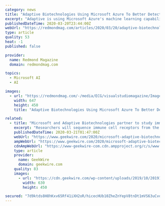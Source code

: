 ```yaml
---
category: news
title: "Adaptive Biotechnologies Using Microsoft Azure To Better Detect COVID-19"
excerpt: "Adaptive is using Microsoft Azure's machine learning capabilities to sift through data on the body's T-cell receptor sequences, which get generated in response to antigens in the blood. The machine learning process is used to refine a \"map\" of those sequences, which is done by \"matching trillions of T cells to the diseases they recognize,\" per ..."
publishedDateTime: 2020-03-20T23:44:00Z
webUrl: "https://redmondmag.com/articles/2020/03/20/adaptive-biotechnologies-azure-covid-19.aspx"
type: article
quality: 53
heat: -1
published: false

provider:
  name: Redmond Magazine
  domain: redmondmag.com

topics:
  - Microsoft AI
  - AI

images:
  - url: "https://redmondmag.com/-/media/ECG/visualstudiomagazine/Images/IntroImages2017/0317vsm_vogelPTypeScript.jpg"
    width: 647
    height: 450
    title: "Adaptive Biotechnologies Using Microsoft Azure To Better Detect COVID-19"

related:
  - title: "Microsoft and Adaptive Biotechnologies partner to study immune response to COVID-19"
    excerpt: "Researchers will sequence immune cell receptors from the samples using Adaptive’s proprietary technology. The findings will then be analyzed by Microsoft’s large-scale machine learning capabilities and Azure cloud platform. “We can improve our collective understanding of COVID-19 by decoding the immune system’s response to the virus and ..."
    publishedDateTime: 2020-03-21T01:47:00Z
    webUrl: "https://www.geekwire.com/2020/microsoft-adaptive-biotechnologies-partner-study-immune-response-covid-19/"
    ampWebUrl: "https://www.geekwire.com/2020/microsoft-adaptive-biotechnologies-partner-study-immune-response-covid-19/amp/"
    cdnAmpWebUrl: "https://www-geekwire-com.cdn.ampproject.org/c/s/www.geekwire.com/2020/microsoft-adaptive-biotechnologies-partner-study-immune-response-covid-19/amp/"
    type: article
    provider:
      name: GeekWire
      domain: geekwire.com
    quality: 83
    images:
      - url: "https://cdn.geekwire.com/wp-content/uploads/2019/10/20191008_GeekWire_Summit_244-630x450.jpg"
        width: 630
        height: 450

secured: "7d9ktds8H8hKxv65Rf41iXH2oR/hicecHUb10ZheZnYepV8tnDt1mVS63uCvoujgdbsznBPWHkXYnjNpziowwvVsGzycXWDpVudJkCRGBzE+PXzE5GFAHHyWI///2XZlrdJlNAHuM9rgG7THvQneDdDS4so+WD6mmz59sz2lEJ6vOSSrgqQQEPZ2vCrgIp4k544gdPX5pWKfBkCMX55ML7byYKuTdMHndXGjvqWPX1xSo34DjJlzjih8oT6UUzWm3MhUMdomaKkyEBuQDcYqfkYTa4EFc1x9Ep/S9X/NvjDdH+Vq6gjj/Qwt4yJrqQqaTGlkzcnZTV6Owbu+RLAC+boHsl2vkR8hPW/dHG1xCV/H5+FM8jMt58RdFpWGl9dBp3kCXmv4SVmj0ASkE+nPcZTuedGCYIqm6+a6MEi9kr7uDANzTdiEBnOxbAYeKimi7BQIxsnKrp5A8PWQJwxxsOwkKTRXzfoBJVrccdMlIfg=;rl7XSp0sHCPivI3QyemEjw=="
---
```


